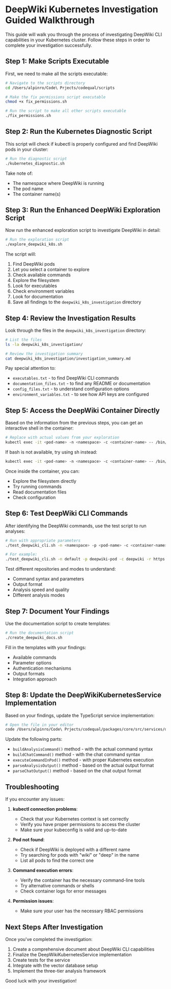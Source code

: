 # DeepWiki Kubernetes Investigation Guided Walkthrough

This guide will walk you through the process of investigating DeepWiki CLI capabilities in your Kubernetes cluster. Follow these steps in order to complete your investigation successfully.

## Step 1: Make Scripts Executable

First, we need to make all the scripts executable:

```bash
# Navigate to the scripts directory
cd /Users/alpinro/Code\ Prjects/codequal/scripts

# Make the fix permissions script executable
chmod +x fix_permissions.sh

# Run the script to make all other scripts executable
./fix_permissions.sh
```

## Step 2: Run the Kubernetes Diagnostic Script

This script will check if kubectl is properly configured and find DeepWiki pods in your cluster:

```bash
# Run the diagnostic script
./kubernetes_diagnostic.sh
```

Take note of:
- The namespace where DeepWiki is running
- The pod name
- The container name(s)

## Step 3: Run the Enhanced DeepWiki Exploration Script

Now run the enhanced exploration script to investigate DeepWiki in detail:

```bash
# Run the exploration script
./explore_deepwiki_k8s.sh
```

The script will:
1. Find DeepWiki pods
2. Let you select a container to explore
3. Check available commands
4. Explore the filesystem
5. Look for executables
6. Check environment variables
7. Look for documentation
8. Save all findings to the `deepwiki_k8s_investigation` directory

## Step 4: Review the Investigation Results

Look through the files in the `deepwiki_k8s_investigation` directory:

```bash
# List the files
ls -la deepwiki_k8s_investigation/

# Review the investigation summary
cat deepwiki_k8s_investigation/investigation_summary.md
```

Pay special attention to:
- `executables.txt` - to find DeepWiki CLI commands
- `documentation_files.txt` - to find any README or documentation
- `config_files.txt` - to understand configuration options
- `environment_variables.txt` - to see how API keys are configured

## Step 5: Access the DeepWiki Container Directly

Based on the information from the previous steps, you can get an interactive shell in the container:

```bash
# Replace with actual values from your exploration
kubectl exec -it <pod-name> -n <namespace> -c <container-name> -- /bin/bash
```

If bash is not available, try using sh instead:

```bash
kubectl exec -it <pod-name> -n <namespace> -c <container-name> -- /bin/sh
```

Once inside the container, you can:
- Explore the filesystem directly
- Try running commands
- Read documentation files
- Check configuration

## Step 6: Test DeepWiki CLI Commands

After identifying the DeepWiki commands, use the test script to run analyses:

```bash
# Run with appropriate parameters
./test_deepwiki_cli.sh -n <namespace> -p <pod-name> -c <container-name> -r <repository-url>

# For example:
./test_deepwiki_cli.sh -n default -p deepwiki-pod -c deepwiki -r https://github.com/yourusername/test-repo -m standard
```

Test different repositories and modes to understand:
- Command syntax and parameters
- Output format
- Analysis speed and quality
- Different analysis modes

## Step 7: Document Your Findings

Use the documentation script to create templates:

```bash
# Run the documentation script
./create_deepwiki_docs.sh
```

Fill in the templates with your findings:
- Available commands
- Parameter options
- Authentication mechanisms
- Output formats
- Integration approach

## Step 8: Update the DeepWikiKubernetesService Implementation

Based on your findings, update the TypeScript service implementation:

```bash
# Open the file in your editor
code /Users/alpinro/Code\ Prjects/codequal/packages/core/src/services/deepwiki-kubernetes.service.ts
```

Update the following parts:
- `buildAnalysisCommand()` method - with the actual command syntax
- `buildChatCommand()` method - with the chat command syntax
- `executeCommandInPod()` method - with proper Kubernetes execution
- `parseAnalysisOutput()` method - based on the actual output format
- `parseChatOutput()` method - based on the chat output format

## Troubleshooting

If you encounter any issues:

1. **kubectl connection problems**:
   - Check that your Kubernetes context is set correctly
   - Verify you have proper permissions to access the cluster
   - Make sure your kubeconfig is valid and up-to-date

2. **Pod not found**:
   - Check if DeepWiki is deployed with a different name
   - Try searching for pods with "wiki" or "deep" in the name
   - List all pods to find the correct one

3. **Command execution errors**:
   - Verify the container has the necessary command-line tools
   - Try alternative commands or shells
   - Check container logs for error messages

4. **Permission issues**:
   - Make sure your user has the necessary RBAC permissions

## Next Steps After Investigation

Once you've completed the investigation:

1. Create a comprehensive document about DeepWiki CLI capabilities
2. Finalize the DeepWikiKubernetesService implementation
3. Create tests for the service
4. Integrate with the vector database setup
5. Implement the three-tier analysis framework

Good luck with your investigation!
